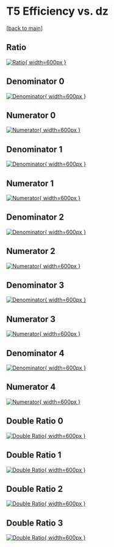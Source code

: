 # T5 Efficiency vs. dz

[[back to main](./)]



## Ratio

[![Ratio](../mtv/var/T5_loweta_13_-1_eff_dz.png){ width=600px }](../mtv/var/T5_loweta_13_-1_eff_dz.pdf)

## Denominator 0

[![Denominator](../mtv/den/T5_loweta_13_-1_eff_dz_den0.png){ width=600px }](../mtv/den/T5_loweta_13_-1_eff_dz_den0.pdf)

## Numerator 0

[![Numerator](../mtv/num/T5_loweta_13_-1_eff_dz_num0.png){ width=600px }](../mtv/num/T5_loweta_13_-1_eff_dz_num0.pdf)

## Denominator 1

[![Denominator](../mtv/den/T5_loweta_13_-1_eff_dz_den1.png){ width=600px }](../mtv/den/T5_loweta_13_-1_eff_dz_den1.pdf)

## Numerator 1

[![Numerator](../mtv/num/T5_loweta_13_-1_eff_dz_num1.png){ width=600px }](../mtv/num/T5_loweta_13_-1_eff_dz_num1.pdf)

## Denominator 2

[![Denominator](../mtv/den/T5_loweta_13_-1_eff_dz_den2.png){ width=600px }](../mtv/den/T5_loweta_13_-1_eff_dz_den2.pdf)

## Numerator 2

[![Numerator](../mtv/num/T5_loweta_13_-1_eff_dz_num2.png){ width=600px }](../mtv/num/T5_loweta_13_-1_eff_dz_num2.pdf)

## Denominator 3

[![Denominator](../mtv/den/T5_loweta_13_-1_eff_dz_den3.png){ width=600px }](../mtv/den/T5_loweta_13_-1_eff_dz_den3.pdf)

## Numerator 3

[![Numerator](../mtv/num/T5_loweta_13_-1_eff_dz_num3.png){ width=600px }](../mtv/num/T5_loweta_13_-1_eff_dz_num3.pdf)

## Denominator 4

[![Denominator](../mtv/den/T5_loweta_13_-1_eff_dz_den4.png){ width=600px }](../mtv/den/T5_loweta_13_-1_eff_dz_den4.pdf)

## Numerator 4

[![Numerator](../mtv/num/T5_loweta_13_-1_eff_dz_num4.png){ width=600px }](../mtv/num/T5_loweta_13_-1_eff_dz_num4.pdf)

## Double Ratio 0

[![Double Ratio](../mtv/ratio/T5_loweta_13_-1_eff_dz_ratio0.png){ width=600px }](../mtv/ratio/T5_loweta_13_-1_eff_dz_ratio0.pdf)

## Double Ratio 1

[![Double Ratio](../mtv/ratio/T5_loweta_13_-1_eff_dz_ratio1.png){ width=600px }](../mtv/ratio/T5_loweta_13_-1_eff_dz_ratio1.pdf)

## Double Ratio 2

[![Double Ratio](../mtv/ratio/T5_loweta_13_-1_eff_dz_ratio2.png){ width=600px }](../mtv/ratio/T5_loweta_13_-1_eff_dz_ratio2.pdf)

## Double Ratio 3

[![Double Ratio](../mtv/ratio/T5_loweta_13_-1_eff_dz_ratio3.png){ width=600px }](../mtv/ratio/T5_loweta_13_-1_eff_dz_ratio3.pdf)

